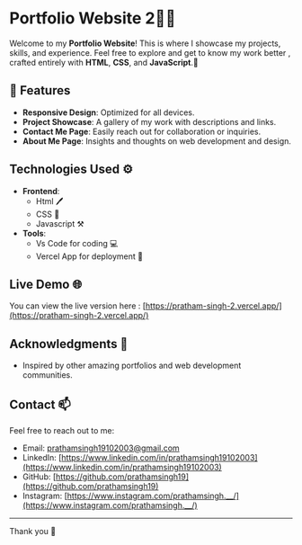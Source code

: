 # Portfolio Website 2🙋‍♂️

Welcome to my **Portfolio Website**! This is where I showcase my projects, skills, and experience. Feel free to explore and get to know my work better , crafted entirely with **HTML**, **CSS**, and **JavaScript**.🌟


## 🚀 Features 

- **Responsive Design**: Optimized for all devices.
- **Project Showcase**: A gallery of my work with descriptions and links.
- **Contact Me Page**: Easily reach out for collaboration or inquiries.
- **About Me Page**: Insights and thoughts on web development and design.

## Technologies Used ⚙️

- **Frontend**: 
  - Html 🖊
  - CSS 🎨
  - Javascript ⚒
- **Tools**:
  - Vs Code for coding 💻
  - Vercel App for deployment 🚀

## Live Demo 🌐

You can view the live version here : [https://pratham-singh-2.vercel.app/](https://pratham-singh-2.vercel.app/)


## Acknowledgments 🙏

- Inspired by other amazing portfolios and web development communities.


## Contact 📫

Feel free to reach out to me:

- Email: prathamsingh19102003@gmail.com
- LinkedIn: [https://www.linkedin.com/in/prathamsingh19102003](https://www.linkedin.com/in/prathamsingh19102003)
- GitHub: [https://github.com/prathamsingh19](https://github.com/prathamsingh19)
- Instagram: [https://www.instagram.com/prathamsingh.__/](https://www.instagram.com/prathamsingh.__/)

---

Thank you 👋







